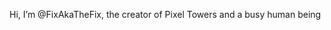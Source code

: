 Hi, I’m @FixAkaTheFix, the creator of Pixel Towers and a busy human being
<!---
FixAkaTheFix/FixAkaTheFix is a ✨ special ✨ repository because its `README.md` (this file) appears on your GitHub profile.
You can click the Preview link to take a look at your changes.
--->
